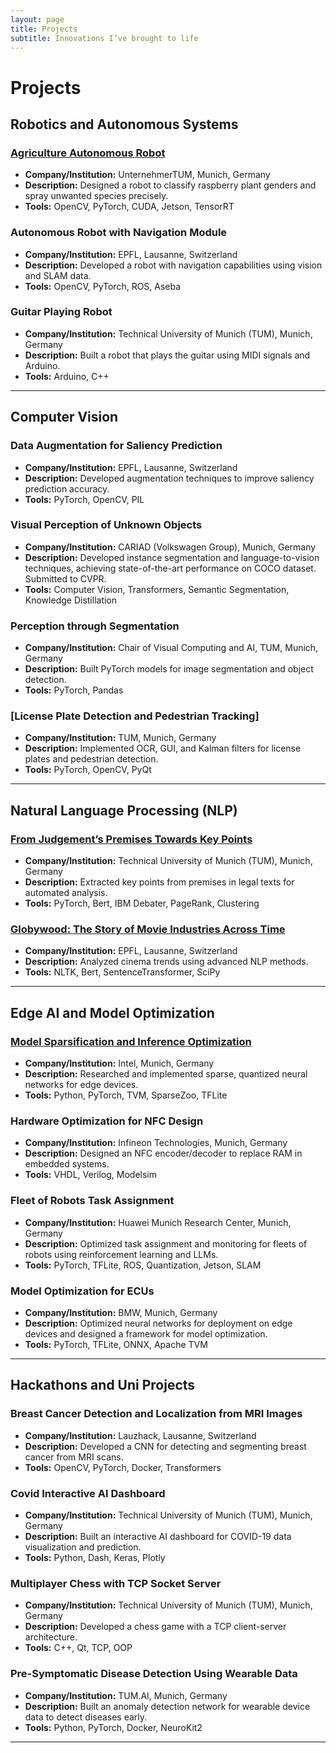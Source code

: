 ```yaml
---
layout: page
title: Projects
subtitle: Innovations I’ve brought to life
---
```


# Projects

## Robotics and Autonomous Systems
### [Agriculture Autonomous Robot](https://www.youtube.com/watch?v=A1FOvJhN_ME)
- **Company/Institution:** UnternehmerTUM, Munich, Germany
- **Description:** Designed a robot to classify raspberry plant genders and spray unwanted species precisely.
- **Tools:** OpenCV, PyTorch, CUDA, Jetson, TensorRT

### Autonomous Robot with Navigation Module
- **Company/Institution:** EPFL, Lausanne, Switzerland
- **Description:** Developed a robot with navigation capabilities using vision and SLAM data.
- **Tools:** OpenCV, PyTorch, ROS, Aseba

### Guitar Playing Robot
- **Company/Institution:** Technical University of Munich (TUM), Munich, Germany
- **Description:** Built a robot that plays the guitar using MIDI signals and Arduino.
- **Tools:** Arduino, C++

---

## Computer Vision
### Data Augmentation for Saliency Prediction
- **Company/Institution:** EPFL, Lausanne, Switzerland
- **Description:** Developed augmentation techniques to improve saliency prediction accuracy.
- **Tools:** PyTorch, OpenCV, PIL

### Visual Perception of Unknown Objects
- **Company/Institution:** CARIAD (Volkswagen Group), Munich, Germany
- **Description:** Developed instance segmentation and language-to-vision techniques, achieving state-of-the-art performance on COCO dataset. Submitted to CVPR.
- **Tools:** Computer Vision, Transformers, Semantic Segmentation, Knowledge Distillation

### Perception through Segmentation
- **Company/Institution:** Chair of Visual Computing and AI, TUM, Munich, Germany
- **Description:** Built PyTorch models for image segmentation and object detection.
- **Tools:** PyTorch, Pandas

### [License Plate Detection and Pedestrian Tracking]
- **Company/Institution:** TUM, Munich, Germany
- **Description:** Implemented OCR, GUI, and Kalman filters for license plates and pedestrian detection.
- **Tools:** PyTorch, OpenCV, PyQt

---

## Natural Language Processing (NLP)
### [From Judgement’s Premises Towards Key Points](https://arxiv.org/pdf/2212.12238.pdf)
- **Company/Institution:** Technical University of Munich (TUM), Munich, Germany
- **Description:** Extracted key points from premises in legal texts for automated analysis.
- **Tools:** PyTorch, Bert, IBM Debater, PageRank, Clustering

### [Globywood: The Story of Movie Industries Across Time](https://github.com/epfl-ada/ada-2022-project-robopros)
- **Company/Institution:** EPFL, Lausanne, Switzerland
- **Description:** Analyzed cinema trends using advanced NLP methods.
- **Tools:** NLTK, Bert, SentenceTransformer, SciPy

---




## Edge AI and Model Optimization
### [Model Sparsification and Inference Optimization](https://www.mdsi.tum.de/fileadmin/w00cet/di-lab/pdf/SigOpt_SS2022_Final_Report.pdf)
- **Company/Institution:** Intel, Munich, Germany
- **Description:** Researched and implemented sparse, quantized neural networks for edge devices.
- **Tools:** Python, PyTorch, TVM, SparseZoo, TFLite

### Hardware Optimization for NFC Design
- **Company/Institution:** Infineon Technologies, Munich, Germany
- **Description:** Designed an NFC encoder/decoder to replace RAM in embedded systems.
- **Tools:** VHDL, Verilog, Modelsim

### Fleet of Robots Task Assignment
- **Company/Institution:** Huawei Munich Research Center, Munich, Germany
- **Description:** Optimized task assignment and monitoring for fleets of robots using reinforcement learning and LLMs.
- **Tools:** PyTorch, TFLite, ROS, Quantization, Jetson, SLAM

### Model Optimization for ECUs
- **Company/Institution:** BMW, Munich, Germany
- **Description:** Optimized neural networks for deployment on edge devices and designed a framework for model optimization.
- **Tools:** PyTorch, TFLite, ONNX, Apache TVM

---

## Hackathons and Uni Projects

### Breast Cancer Detection and Localization from MRI Images
- **Company/Institution:** Lauzhack, Lausanne, Switzerland
- **Description:** Developed a CNN for detecting and segmenting breast cancer from MRI scans.
- **Tools:** OpenCV, PyTorch, Docker, Transformers

### Covid Interactive AI Dashboard
- **Company/Institution:** Technical University of Munich (TUM), Munich, Germany
- **Description:** Built an interactive AI dashboard for COVID-19 data visualization and prediction.
- **Tools:** Python, Dash, Keras, Plotly

### Multiplayer Chess with TCP Socket Server
- **Company/Institution:** Technical University of Munich (TUM), Munich, Germany
- **Description:** Developed a chess game with a TCP client-server architecture.
- **Tools:** C++, Qt, TCP, OOP

### Pre-Symptomatic Disease Detection Using Wearable Data
- **Company/Institution:** TUM.AI, Munich, Germany
- **Description:** Built an anomaly detection network for wearable device data to detect diseases early.
- **Tools:** Python, PyTorch, Docker, NeuroKit2

---

